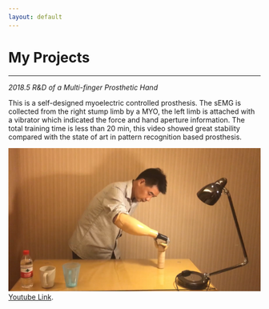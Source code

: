 ```yaml
---
layout: default
---
```

# My Projects
* * *
_2018.5 R&D of a Multi-finger Prosthetic Hand_

This is a self-designed myoelectric controlled prosthesis. 
The sEMG is collected from the right stump limb by a MYO, the left limb is attached with a vibrator which indicated the force and hand aperture information. 
The total training time is less than 20 min, this video showed great stability compared with the state of art in pattern recognition based prosthesis.

![Multi-Finger_Hand](./picture/Multi-Finger_Hand.png)
[Youtube Link](https://www.youtube.com/watch?v=pflYb0izIks).




[^_^]:
	Text can be **bold**, _italic_, or ~~strikethrough~~.

	[Link to another page](./another-page.html).

	There should be whitespace between paragraphs.

	There should be whitespace between paragraphs. We recommend including a README, or a file with information about your project.

	# Header 1

	This is a normal paragraph following a header. GitHub is a code hosting platform for version control and collaboration. It lets you and others work together on projects from anywhere.

	## Header 2

	> This is a blockquote following a header.
	>
	> When something is important enough, you do it even if the odds are not in your favor.

	### Header 3

	```js
	// Javascript code with syntax highlighting.
	var fun = function lang(l) {
	  dateformat.i18n = require('./lang/' + l)
	  return true;
	}
	```

	```ruby
	# Ruby code with syntax highlighting
	GitHubPages::Dependencies.gems.each do |gem, version|
	  s.add_dependency(gem, "= #{version}")
	end
	```

	#### Header 4

	*   This is an unordered list following a header.
	*   This is an unordered list following a header.
	*   This is an unordered list following a header.

	##### Header 5

	1.  This is an ordered list following a header.
	2.  This is an ordered list following a header.
	3.  This is an ordered list following a header.

	###### Header 6

	| head1        | head two          | three |
	|:-------------|:------------------|:------|
	| ok           | good swedish fish | nice  |
	| out of stock | good and plenty   | nice  |
	| ok           | good `oreos`      | hmm   |
	| ok           | good `zoute` drop | yumm  |

	### There's a horizontal rule below this.

	* * *

	### Here is an unordered list:

	*   Item foo
	*   Item bar
	*   Item baz
	*   Item zip

	### And an ordered list:

	1.  Item one
	1.  Item two
	1.  Item three
	1.  Item four

	### And a nested list:

	- level 1 item
	  - level 2 item
	  - level 2 item
		- level 3 item
		- level 3 item
	- level 1 item
	  - level 2 item
	  - level 2 item
	  - level 2 item
	- level 1 item
	  - level 2 item
	  - level 2 item
	- level 1 item

	### Small image

	![Octocat](https://github.githubassets.com/images/icons/emoji/octocat.png)

	### Large image

	![Branching](https://guides.github.com/activities/hello-world/branching.png)

